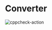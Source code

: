 # Converter
![cppcheck-action](https://github.com/99002582/Converter/workflows/cppcheck-action/badge.svg)
